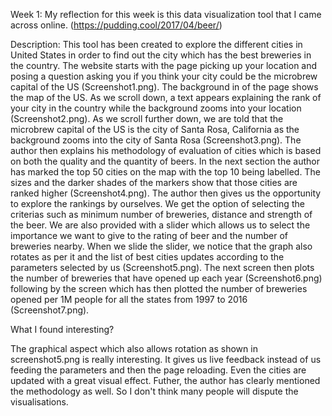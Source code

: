 Week 1:
My reflection for this week is this data visualization tool that I came across online. (https://pudding.cool/2017/04/beer/)

Description:
This tool has been created to explore the different cities in United States in order to find out the city which has the best breweries in the country. 
The website starts with the page picking up your location and posing a question asking you if you think your city could be the microbrew capital of the US (Screenshot1.png).
The background in of the page shows the map of the US.
As we scroll down, a text appears explaining the rank of your city in the country while the background zooms into your location (Screenshot2.png). 
As we scroll further down, we are told that the microbrew capital of the US is the city of Santa Rosa, California as the background zooms into the city of Santa Rosa (Screenshot3.png).
The author then explains his methodology of evaluation of cities which is based on both the quality and the quantity of beers.
In the next section the author has marked the top 50 cities on the map with the top 10 being labelled. The sizes and the darker shades of the markers show that those cities are ranked higher (Screenshot4.png).
The author then gives us the opportunity to explore the rankings by ourselves. We get the option of selecting the criterias such as minimum number of breweries, distance and strength of the beer.
We are also provided with a slider which allows us to select the importance we want to give to the rating of beer and the number of breweries nearby. When we slide the slider, we notice that the graph also rotates as per it and the list of best cities updates according to the parameters selected by us (Screenshot5.png).
The next screen then plots the number of breweries that have opened up each year (Screenshot6.png) following by the screen which has then plotted the number of breweries opened per 1M people for all the states from 1997 to 2016 (Screenshot7.png).

What I found interesting? 

The graphical aspect which also allows rotation as shown in screenshot5.png is really interesting. It gives us live feedback instead of us feeding the parameters and then the page reloading. Even the cities are updated with a great visual effect. Futher, the author has clearly mentioned the methodology as well. So I don't think many people will dispute the visualisations.
